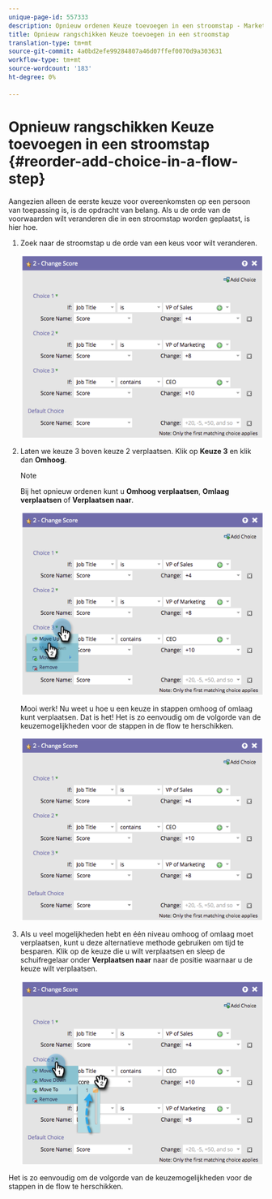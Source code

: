 ```yaml
---
unique-page-id: 557333
description: Opnieuw ordenen Keuze toevoegen in een stroomstap - Marketo Docs - Productdocumentatie
title: Opnieuw rangschikken Keuze toevoegen in een stroomstap
translation-type: tm+mt
source-git-commit: 4a0bd2efe99284807a46d07ffef0070d9a303631
workflow-type: tm+mt
source-wordcount: '183'
ht-degree: 0%

---
```



# Opnieuw rangschikken Keuze toevoegen in een stroomstap {#reorder-add-choice-in-a-flow-step}

Aangezien alleen de eerste keuze voor overeenkomsten op een persoon van toepassing is, is de opdracht van belang. Als u de orde van de voorwaarden wilt veranderen die in een stroomstap worden geplaatst, is hier hoe.

1. Zoek naar de stroomstap u de orde van een keus voor wilt veranderen.

   ![](assets/one.png)

1. Laten we keuze 3 boven keuze 2 verplaatsen. Klik op **Keuze 3** en klik dan **Omhoog**.

   >[!NOTE]
   >
   >Bij het opnieuw ordenen kunt u **Omhoog verplaatsen**, **Omlaag verplaatsen** of **Verplaatsen naar**.

   ![](assets/two.png)

   Mooi werk! Nu weet u hoe u een keuze in stappen omhoog of omlaag kunt verplaatsen. Dat is het! Het is zo eenvoudig om de volgorde van de keuzemogelijkheden voor de stappen in de flow te herschikken.

   ![](assets/three.png)

1. Als u veel mogelijkheden hebt en één niveau omhoog of omlaag moet verplaatsen, kunt u deze alternatieve methode gebruiken om tijd te besparen. Klik op de keuze die u wilt verplaatsen en sleep de schuifregelaar onder **Verplaatsen naar** naar de positie waarnaar u de keuze wilt verplaatsen.

   ![](assets/four.png)

Het is zo eenvoudig om de volgorde van de keuzemogelijkheden voor de stappen in de flow te herschikken.
